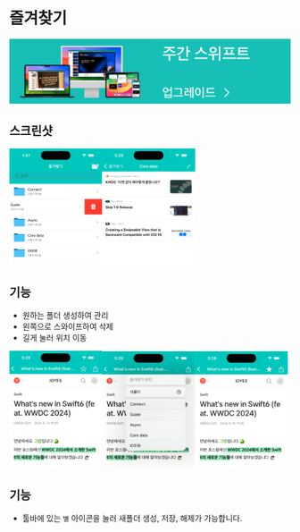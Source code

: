# 즐겨찾기

[![Upgrade](https://raw.githubusercontent.com/MintSwift/weekly-swift/main/Favorite/Upgrade.png)](mintweeklyswift://subscription) 

## 스크린샷

<img src = "https://raw.githubusercontent.com/MintSwift/weekly-swift/main/Favorite/Favorite_Delete.jpg" width="33%" height="auto"><img src = "https://raw.githubusercontent.com/MintSwift/weekly-swift/main/Favorite/Favorite_Contents.jpg" width="33%" height="auto">

## 기능
- 원하는 폴더 생성하여 관리
- 왼쪽으로 스와이프하여 삭제
- 길게 눌러 위치 이동

<img src = "https://raw.githubusercontent.com/MintSwift/weekly-swift/main/Favorite/Favorite_NonStar.jpg" width="33%" height="auto"><img src = "https://raw.githubusercontent.com/MintSwift/weekly-swift/main/Favorite/Favorite_Menu.jpg" width="33%" height="auto"><img src = "https://raw.githubusercontent.com/MintSwift/weekly-swift/main/Favorite/Favorite_Star.jpg" width="33%" height="auto">

## 기능
- 툴바에 있는 `별` 아이콘을 눌러 새폴더 생성, 저장, 해제가 가능합니다.
